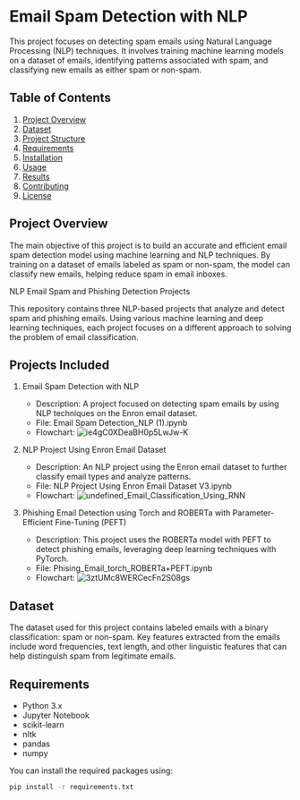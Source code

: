 # Email Spam Detection with NLP

This project focuses on detecting spam emails using Natural Language Processing (NLP) techniques. It involves training machine learning models on a dataset of emails, identifying patterns associated with spam, and classifying new emails as either spam or non-spam.

## Table of Contents

1. [Project Overview](#project-overview)
2. [Dataset](#dataset)
3. [Project Structure](#project-structure)
4. [Requirements](#requirements)
5. [Installation](#installation)
6. [Usage](#usage)
7. [Results](#results)
8. [Contributing](#contributing)
9. [License](#license)

## Project Overview

The main objective of this project is to build an accurate and efficient email spam detection model using machine learning and NLP techniques. By training on a dataset of emails labeled as spam or non-spam, the model can classify new emails, helping reduce spam in email inboxes.

NLP Email Spam and Phishing Detection Projects

This repository contains three NLP-based projects that analyze and detect spam and phishing emails. Using various machine learning and deep learning techniques, each project focuses on a different approach to solving the problem of email classification.

Projects Included
-----------------

1. Email Spam Detection with NLP
   - Description: A project focused on detecting spam emails by using NLP techniques on the Enron email dataset.
   - File: Email Spam Detection_NLP (1).ipynb
   - Flowchart: ![ie4gC0XDeaBH0p5LwJw-K](https://github.com/user-attachments/assets/369a041c-429e-4f3c-8c16-5287f8139232)

2. NLP Project Using Enron Email Dataset
   - Description: An NLP project using the Enron email dataset to further classify email types and analyze patterns.
   - File: NLP Project Using Enron Email Dataset V3.ipynb
   - Flowchart: ![undefined_Email_Classification_Using_RNN](https://github.com/user-attachments/assets/273e77a3-18b3-44a9-967c-4697e75521b6)

3. Phishing Email Detection using Torch and ROBERTa with Parameter-Efficient Fine-Tuning (PEFT)
   - Description: This project uses the ROBERTa model with PEFT to detect phishing emails, leveraging deep learning techniques with PyTorch.
   - File: Phising_Email_torch_ROBERTa+PEFT.ipynb
   - Flowchart: ![3ztUMc8WERCecFn2S08gs](https://github.com/user-attachments/assets/67cfbbc0-af91-4fe6-9cef-df6a652c592a)



## Dataset

The dataset used for this project contains labeled emails with a binary classification: spam or non-spam. Key features extracted from the emails include word frequencies, text length, and other linguistic features that can help distinguish spam from legitimate emails.


## Requirements

- Python 3.x
- Jupyter Notebook
- scikit-learn
- nltk
- pandas
- numpy

You can install the required packages using:

```bash
pip install -r requirements.txt
